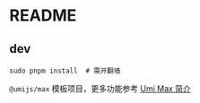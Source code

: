 # README

## dev

```shell
sudo pnpm install  # 需开翻墙
```




`@umijs/max` 模板项目，更多功能参考 [Umi Max 简介](https://umijs.org/docs/max/introduce)
